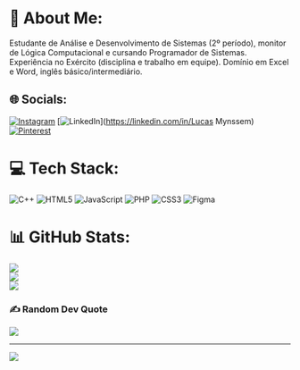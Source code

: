 # 💫 About Me:
Estudante de Análise e Desenvolvimento de Sistemas (2º período), monitor de Lógica Computacional e cursando Programador de Sistemas. Experiência no Exército (disciplina e trabalho em equipe). Domínio em Excel e Word, inglês básico/intermediário.


## 🌐 Socials:
[![Instagram](https://img.shields.io/badge/Instagram-%23E4405F.svg?logo=Instagram&logoColor=white)](https://instagram.com/its.lucxz_) [![LinkedIn](https://img.shields.io/badge/LinkedIn-%230077B5.svg?logo=linkedin&logoColor=white)](https://linkedin.com/in/Lucas Mynssem) [![Pinterest](https://img.shields.io/badge/Pinterest-%23E60023.svg?logo=Pinterest&logoColor=white)](https://pinterest.com/mynssem0) 

# 💻 Tech Stack:
![C++](https://img.shields.io/badge/c++-%2300599C.svg?style=for-the-badge&logo=c%2B%2B&logoColor=white) ![HTML5](https://img.shields.io/badge/html5-%23E34F26.svg?style=for-the-badge&logo=html5&logoColor=white) ![JavaScript](https://img.shields.io/badge/javascript-%23323330.svg?style=for-the-badge&logo=javascript&logoColor=%23F7DF1E) ![PHP](https://img.shields.io/badge/php-%23777BB4.svg?style=for-the-badge&logo=php&logoColor=white) ![CSS3](https://img.shields.io/badge/css3-%231572B6.svg?style=for-the-badge&logo=css3&logoColor=white) ![Figma](https://img.shields.io/badge/figma-%23F24E1E.svg?style=for-the-badge&logo=figma&logoColor=white)
# 📊 GitHub Stats:
![](https://github-readme-stats.vercel.app/api?username=lczin47&theme=dark&hide_border=false&include_all_commits=false&count_private=false)<br/>
![](https://nirzak-streak-stats.vercel.app/?user=lczin47&theme=dark&hide_border=false)<br/>
![](https://github-readme-stats.vercel.app/api/top-langs/?username=lczin47&theme=dark&hide_border=false&include_all_commits=false&count_private=false&layout=compact)

### ✍️ Random Dev Quote
![](https://quotes-github-readme.vercel.app/api?type=horizontal&theme=dark)

---
[![](https://visitcount.itsvg.in/api?id=lczin47&icon=2&color=0)](https://visitcount.itsvg.in)

<!-- Proudly created with GPRM ( https://gprm.itsvg.in ) -->
